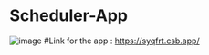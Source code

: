 # Scheduler-App
![image](https://github.com/user-attachments/assets/e191f290-a7b0-4965-8e95-b486ab1cf0bd)
#Link for the app : https://syqfrt.csb.app/
